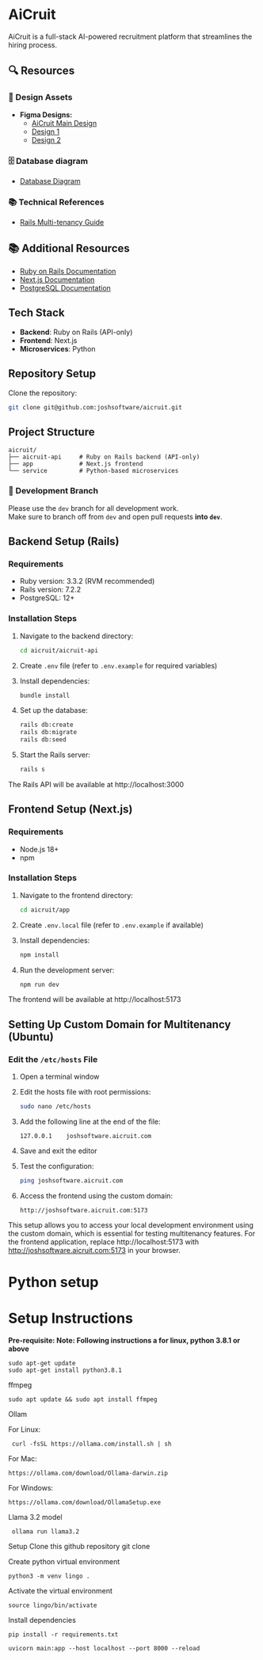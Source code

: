 # AiCruit

AiCruit is a full-stack AI-powered recruitment platform that streamlines the hiring process.

## 🔍 Resources

### 🎨 Design Assets
- **Figma Designs:**
  - [AiCruit Main Design](https://www.figma.com/design/TMjjmxjpVtbOTnZvFZdzO7/AiCruit?node-id=0-1&p=f&t=Ro3CL4MWRQEiF7kv-0)
  - [ Design 1](https://www.figma.com/design/rGku8Uu4q0KwcyLHMZiOYw/LingoAI?node-id=144-82&p=f&t=6TNPnMAbMGzySF3v-0)
  - [ Design 2](https://www.figma.com/design/rGku8Uu4q0KwcyLHMZiOYw/LingoAI?node-id=16-514&t=r7fvskv3amxpcLyj-0)

### 🗄️ Database diagram
- [Database Diagram](https://dbdiagram.io/d/Aicruit-67b41ba1263d6cf9a084158b)

### 📚 Technical References
- [Rails Multi-tenancy Guide](https://medium.com/@rohandhalpe05/rails-multi-tenancy-explained-actsastenant-for-shared-database-saas-apps-80889d980d10)

## 📚 Additional Resources

- [Ruby on Rails Documentation](https://guides.rubyonrails.org/)
- [Next.js Documentation](https://nextjs.org/docs)
- [PostgreSQL Documentation](https://www.postgresql.org/docs/)

## Tech Stack

- **Backend**: Ruby on Rails (API-only)
- **Frontend**: Next.js
- **Microservices**: Python

## Repository Setup

Clone the repository:

```bash
git clone git@github.com:joshsoftware/aicruit.git
```

## Project Structure

```
aicruit/
├── aicruit-api     # Ruby on Rails backend (API-only)
├── app             # Next.js frontend
└── service         # Python-based microservices
```

### 🔧 Development Branch

Please use the `dev` branch for all development work.  
Make sure to branch off from `dev` and open pull requests **into `dev`**.


## Backend Setup (Rails)

### Requirements
- Ruby version: 3.3.2 (RVM recommended)
- Rails version: 7.2.2
- PostgreSQL: 12+

### Installation Steps

1. Navigate to the backend directory:
   ```bash
   cd aicruit/aicruit-api
   ```

2. Create `.env` file (refer to `.env.example` for required variables)

3. Install dependencies:
   ```bash
   bundle install
   ```

4. Set up the database:
   ```bash
   rails db:create
   rails db:migrate
   rails db:seed
   ```

5. Start the Rails server:
   ```bash
   rails s
   ```

The Rails API will be available at http://localhost:3000

## Frontend Setup (Next.js)

### Requirements
- Node.js 18+
- npm

### Installation Steps

1. Navigate to the frontend directory:
   ```bash
   cd aicruit/app
   ```

2. Create `.env.local` file (refer to `.env.example` if available)

3. Install dependencies:
   ```bash
   npm install
   ```

4. Run the development server:
   ```bash
   npm run dev
   ```

The frontend will be available at http://localhost:5173

## Setting Up Custom Domain for Multitenancy (Ubuntu)

### Edit the `/etc/hosts` File

1. Open a terminal window

2. Edit the hosts file with root permissions:
   ```bash
   sudo nano /etc/hosts
   ```

3. Add the following line at the end of the file:
   ```
   127.0.0.1    joshsoftware.aicruit.com
   ```

4. Save and exit the editor

5. Test the configuration:
   ```bash
   ping joshsoftware.aicruit.com
   ```

6. Access the frontend using the custom domain:
   ```
   http://joshsoftware.aicruit.com:5173
   ```

This setup allows you to access your local development environment using the custom domain, which is essential for testing multitenancy features. For the frontend application, replace http://localhost:5173 with http://joshsoftware.aicruit.com:5173 in your browser.


# Python setup 

# Setup Instructions
**Pre-requisite: Note: Following instructions a for linux, python 3.8.1 or above**

    sudo apt-get update
    sudo apt-get install python3.8.1

ffmpeg

    sudo apt update && sudo apt install ffmpeg

Ollam

For Linux:

     curl -fsSL https://ollama.com/install.sh | sh

For Mac:

    https://ollama.com/download/Ollama-darwin.zip

For Windows:

    https://ollama.com/download/OllamaSetup.exe

Llama 3.2 model

     ollama run llama3.2

Setup Clone this github repository git clone

Create python virtual environment

    python3 -m venv lingo .

Activate the virtual environment

    source lingo/bin/activate

Install dependencies

    pip install -r requirements.txt

    uvicorn main:app --host localhost --port 8000 --reload

